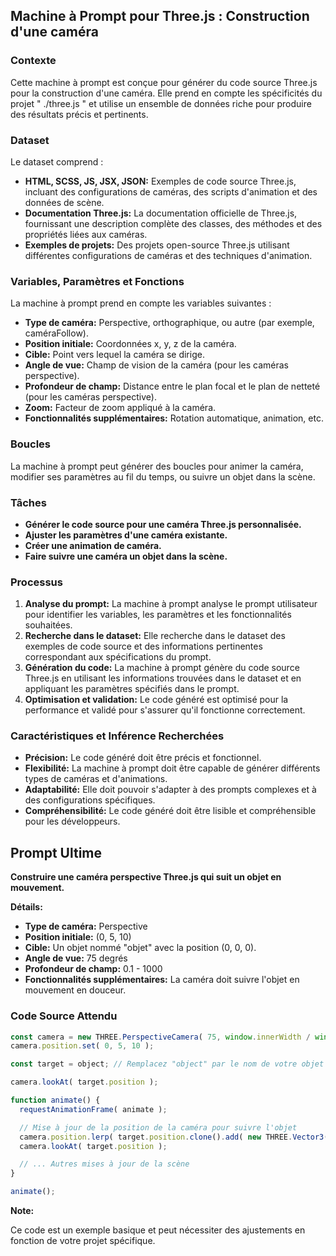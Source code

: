 ## Machine à Prompt pour Three.js : Construction d'une caméra

### Contexte

Cette machine à prompt est conçue pour générer du code source Three.js pour la construction d'une caméra. Elle prend en compte les spécificités du projet " ./three.js " et utilise un ensemble de données riche pour produire des résultats précis et pertinents.

### Dataset

Le dataset comprend :

* **HTML, SCSS, JS, JSX, JSON:** Exemples de code source Three.js, incluant des configurations de caméras, des scripts d'animation et des données de scène.
* **Documentation Three.js:** La documentation officielle de Three.js, fournissant une description complète des classes, des méthodes et des propriétés liées aux caméras.
* **Exemples de projets:** Des projets open-source Three.js utilisant différentes configurations de caméras et des techniques d'animation.

### Variables, Paramètres et Fonctions

La machine à prompt prend en compte les variables suivantes :

* **Type de caméra:** Perspective, orthographique, ou autre (par exemple, caméraFollow).
* **Position initiale:** Coordonnées x, y, z de la caméra.
* **Cible:** Point vers lequel la caméra se dirige.
* **Angle de vue:** Champ de vision de la caméra (pour les caméras perspective).
* **Profondeur de champ:**  Distance entre le plan focal et le plan de netteté (pour les caméras perspective).
* **Zoom:** Facteur de zoom appliqué à la caméra.
* **Fonctionnalités supplémentaires:** Rotation automatique, animation, etc.

### Boucles

La machine à prompt peut générer des boucles pour animer la caméra, modifier ses paramètres au fil du temps, ou suivre un objet dans la scène.

### Tâches

* **Générer le code source pour une caméra Three.js personnalisée.**
* **Ajuster les paramètres d'une caméra existante.**
* **Créer une animation de caméra.**
* **Faire suivre une caméra un objet dans la scène.**

### Processus

1. **Analyse du prompt:** La machine à prompt analyse le prompt utilisateur pour identifier les variables, les paramètres et les fonctionnalités souhaitées.
2. **Recherche dans le dataset:** Elle recherche dans le dataset des exemples de code source et des informations pertinentes correspondant aux spécifications du prompt.
3. **Génération du code:** La machine à prompt génère du code source Three.js en utilisant les informations trouvées dans le dataset et en appliquant les paramètres spécifiés dans le prompt.
4. **Optimisation et validation:** Le code généré est optimisé pour la performance et validé pour s'assurer qu'il fonctionne correctement.

### Caractéristiques et Inférence Recherchées

* **Précision:** Le code généré doit être précis et fonctionnel.
* **Flexibilité:** La machine à prompt doit être capable de générer différents types de caméras et d'animations.
* **Adaptabilité:** Elle doit pouvoir s'adapter à des prompts complexes et à des configurations spécifiques.
* **Compréhensibilité:** Le code généré doit être lisible et compréhensible pour les développeurs.

## Prompt Ultime

**Construire une caméra perspective Three.js qui suit un objet en mouvement.**

**Détails:**

* **Type de caméra:** Perspective
* **Position initiale:** (0, 5, 10)
* **Cible:** Un objet nommé "objet" avec la position (0, 0, 0).
* **Angle de vue:** 75 degrés
* **Profondeur de champ:** 0.1 - 1000
* **Fonctionnalités supplémentaires:** La caméra doit suivre l'objet en mouvement en douceur.

### Code Source Attendu

```javascript
const camera = new THREE.PerspectiveCamera( 75, window.innerWidth / window.innerHeight, 0.1, 1000 );
camera.position.set( 0, 5, 10 );

const target = object; // Remplacez "object" par le nom de votre objet

camera.lookAt( target.position );

function animate() {
  requestAnimationFrame( animate );

  // Mise à jour de la position de la caméra pour suivre l'objet
  camera.position.lerp( target.position.clone().add( new THREE.Vector3( 0, 5, 0 ) ), 0.1 );
  camera.lookAt( target.position );

  // ... Autres mises à jour de la scène
}

animate();
```

**Note:**

Ce code est un exemple basique et peut nécessiter des ajustements en fonction de votre projet spécifique.


